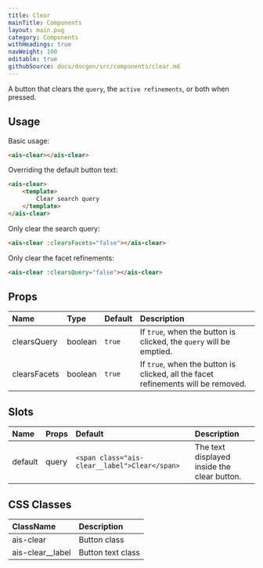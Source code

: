 ```yaml
---
title: Clear
mainTitle: Components
layout: main.pug
category: Components
withHeadings: true
navWeight: 100
editable: true
githubSource: docs/docgen/src/components/clear.md
---
```


A button that clears the `query`, the `active refinements`, or both when pressed.

## Usage

Basic usage:

```html
<ais-clear></ais-clear>
```

Overriding the default button text:

```html
<ais-clear>
	<template>
		Clear search query
	</template>
</ais-clear>
```

Only clear the search query:

```html
<ais-clear :clearsFacets="false"></ais-clear>
```

Only clear the facet refinements:

```html
<ais-clear :clearsQuery="false"></ais-clear>
```

## Props

| Name         | Type    | Default | Description                                                                       |
|:-------------|:--------|:--------|:----------------------------------------------------------------------------------|
| clearsQuery  | boolean | `true`  | If `true`, when the button is clicked, the `query` will be emptied.               |
| clearsFacets | boolean | `true`  | If `true`, when the button is clicked, all the facet refinements will be removed. |

## Slots

| Name    | Props | Default                                       | Description                                 |
|:--------|:------|:----------------------------------------------|:--------------------------------------------|
| default | query | `<span class="ais-clear__label">Clear</span>` | The text displayed inside the clear button. |

## CSS Classes

| ClassName        | Description       |
|:-----------------|:------------------|
| ais-clear        | Button class      |
| ais-clear__label | Button text class |
